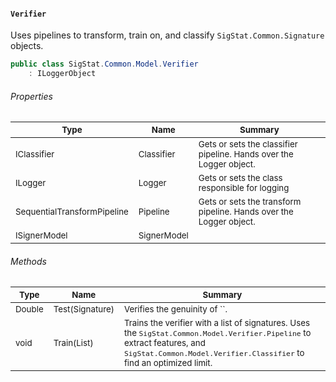 #### `Verifier`

Uses pipelines to transform, train on, and classify `SigStat.Common.Signature` objects.
```csharp
public class SigStat.Common.Model.Verifier
    : ILoggerObject

```

###### Properties

| <sub>Type</sub> | <sub>Name</sub> | <sub>Summary</sub> | 
| --- | --- | --- | 
| <sub>IClassifier</sub> | <sub>Classifier</sub> | <sub>Gets or sets the classifier pipeline. Hands over the Logger object.</sub> | 
| <sub>ILogger</sub> | <sub>Logger</sub> | <sub>Gets or sets the class responsible for logging</sub> | 
| <sub>SequentialTransformPipeline</sub> | <sub>Pipeline</sub> | <sub>Gets or sets the transform pipeline. Hands over the Logger object.</sub> | 
| <sub>ISignerModel</sub> | <sub>SignerModel</sub> | <sub></sub> | 


###### Methods

| <sub>Type</sub> | <sub>Name</sub> | <sub>Summary</sub> | 
| --- | --- | --- | 
| <sub>Double</sub> | <sub>Test(Signature)</sub> | <sub>Verifies the genuinity of ``.</sub> | 
| <sub>void</sub> | <sub>Train(List<Signature>)</sub> | <sub>Trains the verifier with a list of signatures. Uses the `SigStat.Common.Model.Verifier.Pipeline` to extract features,  and `SigStat.Common.Model.Verifier.Classifier` to find an optimized limit.</sub> | 



